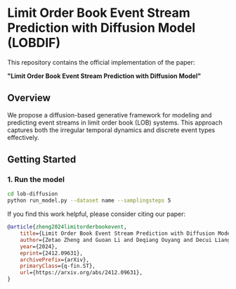 # Limit Order Book Event Stream Prediction with Diffusion Model (LOBDIF)

This repository contains the official implementation of the paper:

**"Limit Order Book Event Stream Prediction with Diffusion Model"**

## Overview

We propose a diffusion-based generative framework for modeling and predicting event streams in limit order book (LOB) systems. This approach captures both the irregular temporal dynamics and discrete event types effectively.

## Getting Started

### 1. Run the model

```bash
cd lob-diffusion
python run_model.py --dataset name --samplingsteps 5
```

If you find this work helpful, please consider citing our paper:
```bibtex
@article{zheng2024limitorderbookevent,
    title={Limit Order Book Event Stream Prediction with Diffusion Model}, 
    author={Zetao Zheng and Guoan Li and Deqiang Ouyang and Decui Liang and Jie Shao},
    year={2024},
    eprint={2412.09631},
    archivePrefix={arXiv},
    primaryClass={q-fin.ST},
    url={https://arxiv.org/abs/2412.09631}, 
}
```


